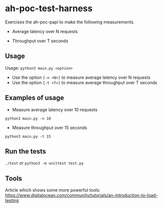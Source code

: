 # ah-poc-test-harness

Exercises the ah-poc-papi to make the following measurements.

- Average latency over N requests

- Throughput over T seconds

## Usage

Usage: `python3 main.py <option>`

- Use the option `[-n <N>]` to measure average latency over N requests
- Use the option `[-t <T>]` to measure average throughput over T seconds

## Examples of usage

- Measure average latency over 10 requests

`python3 main.py -n 10`

- Measure throughput over 15 seconds

`python3 main.py -t 15`


## Run the tests

`./test` or `python3 -m unittest test.py`

## Tools

Article which shows some more powerful tools: https://www.digitalocean.com/community/tutorials/an-introduction-to-load-testing

